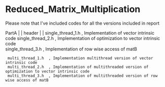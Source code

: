 # Reduced_Matrix_Multiplication

Please note that I've included codes for all the versions included in report

PartA
  |
  |
  header
     |
     |
     single_thread_1.h  , Implementation of vector intrinsic code
     single_thread_2.h  , Implementation of optimization to vector intrinsic code  
     single_thread_3.h  , Implementation of row wise access of matB
     
     multi_thread_1.h  , Implementation multithread version of vector intrinsic code
     multi_thread_2.h  , Implementation of multithreaded version of optimization to vector intrinsic code  
     multi_thread_3.h  , Implementation of multithreaded version of row wise access of matB

